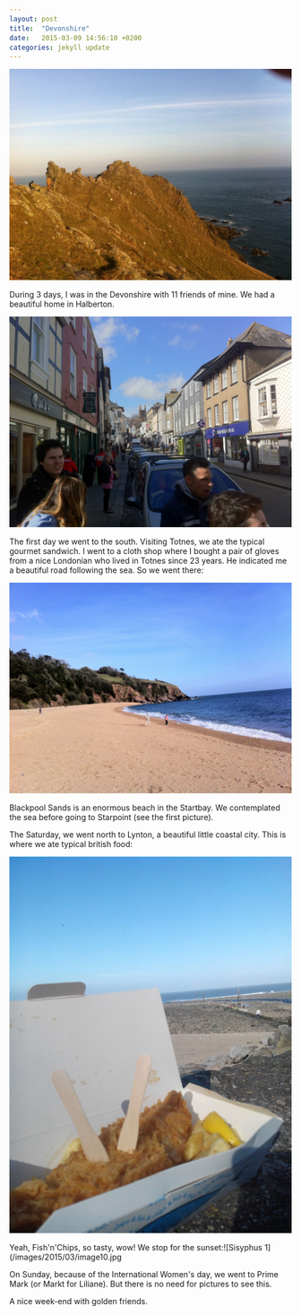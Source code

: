 ```yaml
---
layout: post
title:  "Devonshire"
date:   2015-03-09 14:56:10 +0200
categories: jekyll update
---
```


![Sisyphus 1](/images/2015/03/image5.jpg)

During 3 days, I was in the Devonshire with 11 friends of mine. We had a beautiful home in Halberton.

<!--more-->

![Sisyphus 1](/images/2015/03/image6.jpg)

The first day we went to the south. Visiting Totnes, we ate the typical gourmet sandwich. I went to a cloth shop where I bought a pair of gloves from a nice Londonian who lived in Totnes since 23 years. He indicated me a beautiful road following the sea. So we went there:

![Sisyphus 1](/images/2015/03/image7.jpg)

Blackpool Sands is an enormous beach in the Startbay. We contemplated the sea before going to Starpoint (see the first picture).

The Saturday, we went north to Lynton, a beautiful little coastal city. This is where we ate typical british food:

![Sisyphus 1](/images/2015/03/image9.jpg)

Yeah, Fish\'n\'Chips, so tasty, wow! We stop for the sunset:![Sisyphus 1](/images/2015/03/image10.jpg

On Sunday, because of the International Women\'s day, we went to Prime Mark (or Markt for Liliane). But there is no need for pictures to see this.

A nice week-end with golden friends.